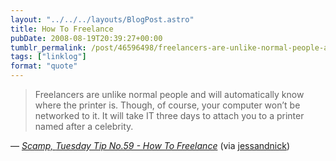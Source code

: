 ```yaml
---
layout: "../../../layouts/BlogPost.astro"
title: How To Freelance
pubDate: 2008-08-19T20:39:27+00:00
tumblr_permalink: /post/46596498/freelancers-are-unlike-normal-people-and-will
tags: ["linklog"]
format: "quote"
---
```


> Freelancers are unlike normal people and will automatically know where the printer is. Though, of course, your computer won&rsquo;t be networked to it. It will take IT three days to attach you to a printer named after a celebrity.

— <cite>[Scamp, _Tuesday Tip No.59 - How To Freelance_](http://scampblog.blogspot.com/2008/08/tuesday-tip-no59-how-to-freelance.html)</cite> (via [jessandnick](http://tumblr.nickandjess.co.uk/))
